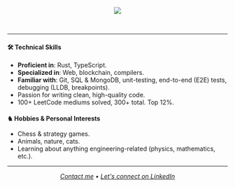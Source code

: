 <p align="center">
  <a href="https://skillicons.dev">
    <img src="https://skillicons.dev/icons?i=ts,rust,react,nextjs,tailwind,git,electron,mysql,webflow,figma" />
  </a>
</p>

<br />

<hr />

#### 🛠 Technical Skills

- **Proficient in**: Rust, TypeScript.
- **Specialized in**: Web, blockchain, compilers.
- **Familiar with**: Git, SQL & MongoDB, unit-testing, end-to-end (E2E) tests, debugging (LLDB, breakpoints).
- Passion for writing clean, high-quality code.
- 100+ LeetCode mediums solved, 300+ total. Top 12%.

#### ♞ Hobbies & Personal Interests

- Chess & strategy games.
- Animals, nature, cats.
- Learning about anything engineering-related (physics, mathematics, etc.).

<hr />

<p align="center">
  <i>
   <a href="mailto:hello@yurixander.dev">Contact me</a> &bull; <a href="https://linkedin.com/in/yurixander">Let's connect on LinkedIn</a>
  </i>
</p>
